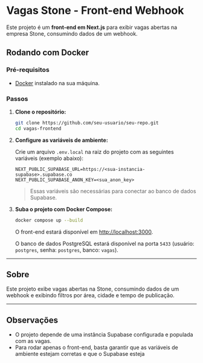 # Vagas Stone - Front-end Webhook

Este projeto é um **front-end em Next.js** para exibir vagas abertas na empresa Stone, consumindo dados de um webhook.

## Rodando com Docker

### Pré-requisitos

- [Docker](https://www.docker.com/products/docker-desktop) instalado na sua máquina.

### Passos

1. **Clone o repositório:**

   ```bash
   git clone https://github.com/seu-usuario/seu-repo.git
   cd vagas-frontend
   ```

2. **Configure as variáveis de ambiente:**

   Crie um arquivo `.env.local` na raiz do projeto com as seguintes variáveis (exemplo abaixo):

   ```
   NEXT_PUBLIC_SUPABASE_URL=https://<sua-instancia-supabase>.supabase.co
   NEXT_PUBLIC_SUPABASE_ANON_KEY=<sua_anon_key>
   ```

   > Essas variáveis são necessárias para conectar ao banco de dados Supabase.

3. **Suba o projeto com Docker Compose:**

   ```bash
   docker compose up --build
   ```

   O front-end estará disponível em [http://localhost:3000](http://localhost:3000).

   O banco de dados PostgreSQL estará disponível na porta `5433` (usuário: `postgres`, senha: `postgres`, banco: `vagas`).

---

## Sobre

Este projeto exibe vagas abertas na Stone, consumindo dados de um webhook e exibindo filtros por área, cidade e tempo de publicação.

---

## Observações

- O projeto depende de uma instância Supabase configurada e populada com as vagas.
- Para rodar apenas o front-end, basta garantir que as variáveis de ambiente estejam corretas e que o Supabase esteja
